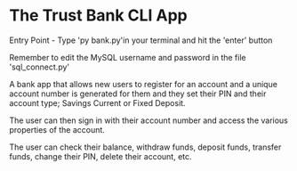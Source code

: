 # The Trust Bank CLI App
Entry Point -  Type 'py bank.py'in your terminal and hit the 'enter' button

Remember to edit the MySQL username and password in the file 'sql_connect.py'

A bank app that allows new users to register for an account and a unique account number is generated for them and they set their PIN and their account type; Savings Current or Fixed Deposit.

The user can then sign in with their account number and access the various properties of the account.

The user can check their balance, withdraw funds, deposit funds, transfer funds, change their PIN, delete their account, etc.
